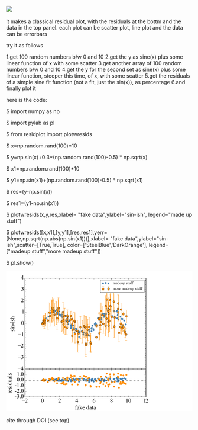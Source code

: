 <a href="http://dx.doi.org/10.5281/zenodo.15419"><img src="https://zenodo.org/badge/10115/fedhere/residuals_pylab.svg"><a>

it makes a classical residual plot, with the residuals at the bottm and the data in the top panel. 
each plot can be scatter plot, line plot and the data can be errorbars

try it as follows

1.get 100 random numbers b/w 0 and 10
2.get the y as sine(x) plus some linear function of x with some scatter
3.get another array of 100 random numbers b/w 0 and 10
4.get the y for the second set as sine(x) plus some linear function, steeper this time, of x, with some scatter
5.get the residuals of a simple sine fit function (not a fit, just the sin(x)), as percentage
6.and finally plot it


here is the code:

 $ import numpy as np

 $ import pylab as pl

 $ from residplot import plotwresids

 $ x=np.random.rand(100)*10

 $ y=np.sin(x)+0.3*(np.random.rand(100)-0.5) * np.sqrt(x)

 $ x1=np.random.rand(100)*10

 $ y1=np.sin(x1)+(np.random.rand(100)-0.5) * np.sqrt(x1)

 $ res=(y-np.sin(x))

 $ res1=(y1-np.sin(x1))

 $ plotwresids(x,y,res,xlabel= "fake data",ylabel="sin-ish", legend="made up stuff")

 $ plotwresids([x,x1],[y,y1],[res,res1],yerr=[None,np.sqrt(np.abs(np.sin(x1)))],xlabel= "fake data",ylabel="sin-ish",scatter=[True,True], color=['SteelBlue','DarkOrange'], legend=["madeup stuff","more madeup stuff"])

 $ pl.show()

![alt tag](https://github.com/fedhere/residuals_pylab/blob/master/example1.png)

cite through DOI (see top)
